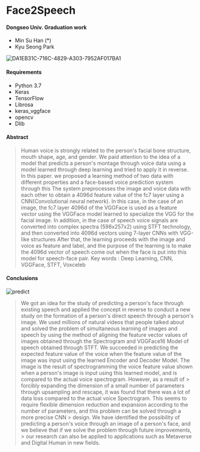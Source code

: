 # Face2Speech

#### Dongseo Univ. Graduation work

* Min Su Han (*)
* Kyu Seong Park

![DA1EB31C-716C-4829-A303-7952AF017BA1](https://user-images.githubusercontent.com/67571328/152303062-3db7d26b-a673-4719-a6c1-fa63f83c9d8d.png)


#### Requirements

* Python 3.7
* Keras
* TensorFlow
* Librosa
* keras_vggface
* opencv
* Dlib

#### Abstract
> Human voice is strongly related to the person's facial bone structure, mouth shape, age,
> and gender. We paid attention to the idea of a model that predicts a person's montage
> through voice data using a model learned through deep learning and tried to apply it in
> reverse. In this paper. we proposed a learning method of two data with different properties and a face-based voice prediction system through
> this The system preprocesses the image and voice data with each other to obtain a 4096d feature value of the fc7 layer using a CNN(Convolutional neural network). In this case,
> in the case of an image, the fc7 layer 4096d of the VGGFace is used as a feature vector using the VGGFace
> model learned to specialize the VGG for the facial image. In addition, in the case of speech
> voice signals are converted into complex spectra (598x257x2) using STFT
> technology, and then converted into 4096d vectors using 7-layer CNNs with VGG-like
> structures After that, the learning proceeds with the image and voice as feature and
> label, and the purpose of the learning is to make the 4096d vector of speech come out
> when the face is put into this model for speech-face pair.
> Key words : Deep Learning, CNN, VGGFace, STFT, Voxceleb

#### Conclusions
![predict](https://user-images.githubusercontent.com/67571328/152303429-b3a819aa-8e2d-4ff6-b1ca-07ff819db309.PNG)

> We got an idea for the study of predicting a person's face through existing speech and applied the concept in reverse to conduct a new study on the formation of a person's
> direct speech through a person's image. We used millions of natural videos that people talked about and solved the problem of simultaneous learning of images and speech by 
> using the method of aligning the feature vector values of images obtained through the Spectrogram and VGGFace16 Model of speech obtained through STFT. We succeeded in 
> predicting the expected feature value of the voice when the feature value of the image was input using the learned Encoder and Decoder Model. The image is the result of 
> spectrogramming the voice feature value shown when a person's image is input using this learned model, and is compared to the actual voice spectrogram. However, as a result of > forcibly expanding the dimension of a small number of parameters through upsampling and rescape, it was found that there was a lot of data loss compared to the actual voice 
> Spectrogram. This seems to require flexible dimension reduction and expansion according to the number of parameters, and this problem can be solved through a more precise CNN > design.
> We have identified the possibility of predicting a person's voice through an image of a person's face, and we believe that if we solve the problem through future improvements, > our research can also be applied to applications such as Metaverse and Digital Human in new fields.
